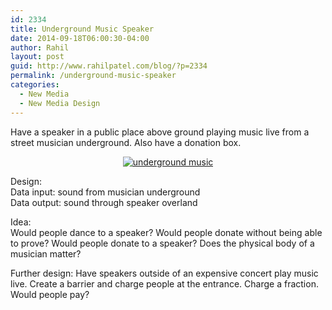 ```yaml
---
id: 2334
title: Underground Music Speaker
date: 2014-09-18T06:00:30-04:00
author: Rahil
layout: post
guid: http://www.rahilpatel.com/blog/?p=2334
permalink: /underground-music-speaker
categories:
  - New Media
  - New Media Design
---
```

Have a speaker in a public place above ground playing music live from a street musician underground. Also have a donation box.

<div style="text-align: center;">
  <a href="http://www.rahilpatel.com/blog/wp-content/uploads/2014/09/underground-music.svg"><img class="alignnone size-large wp-image-2335" src="http://www.rahilpatel.com/blog/wp-content/uploads/2014/09/underground-music.svg" alt="underground music" /></a>
</div>

Design:  
Data input: sound from musician underground  
Data output: sound through speaker overland

Idea:  
Would people dance to a speaker? Would people donate without being able to prove? Would people donate to a speaker? Does the physical body of a musician matter?

Further design: Have speakers outside of an expensive concert play music live. Create a barrier and charge people at the entrance. Charge a fraction. Would people pay?
